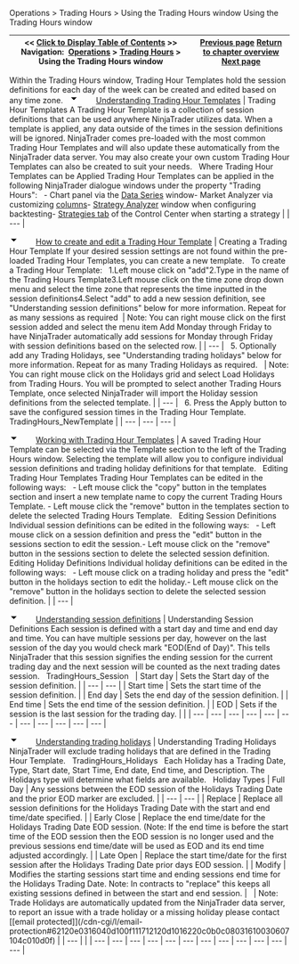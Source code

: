 ﻿
Operations \> Trading Hours \> Using the Trading Hours window
Using the Trading Hours window

| \<\< [Click to Display Table of Contents](using_the_trading_hours_window.md) \>\> **Navigation:**     [Operations](operations-1.md) \> [Trading Hours](trading_hours-1.md) \> Using the Trading Hours window | [Previous page](trading_hours-1.md) [Return to chapter overview](trading_hours-1.md) [Next page](window_tabs-1.md) |
| --- | --- |
Within the Trading Hours window, Trading Hour Templates hold the session definitions for each day of the week can be created and edited based on any time zone. 
 
![tog_minus](tog_minus-1.gif)        [Understanding Trading Hour Templates](javascript:HMToggle('toggle','UnderstandingTradingHourTemplates','UnderstandingTradingHourTemplates_ICON'))
| Trading Hour Templates A Trading Hour Template is a collection of session definitions that can be used anywhere NinjaTrader utilizes data. When a template is applied, any data outside of the times in the session definitions will be ignored. NinjaTrader comes pre\-loaded with the most common Trading Hour Templates and will also update these automatically from the NinjaTrader data server. You may also create your own custom Trading Hour Templates can also be created to suit your needs.   Where Trading Hour Templates can be Applied Trading Hour Templates can be applied in the following NinjaTrader dialogue windows under the property "Trading Hours":   - Chart panel via the [Data Series](working_with_price_data-1.md) window- Market Analyzer via customizing [columns](working_with_columns-1.md)- [Strategy Analyzer](strategy_analyzer-1.md) window when configuring backtesting- [Strategies tab](strategies_tab2.md) of the Control Center when starting a strategy |
| --- |

![tog_minus](tog_minus-1.gif)        [How to create and edit a Trading Hour Template](javascript:HMToggle('toggle','HowToCreateAndEditATradingHourTemplate','HowToCreateAndEditATradingHourTemplate_ICON'))
| Creating a Trading Hour Template If your desired session settings are not found within the pre\-loaded Trading Hour Templates, you can create a new template.   To create a Trading Hour Template:   1\.Left mouse click on "add"2\.Type in the name of the Trading Hours Template3\.Left mouse click on the time zone drop down menu and select the time zone that represents the time inputted in the session definitions4\.Select "add" to add a new session definition, see "Understanding session definitions" below for more information. Repeat for as many sessions as required    | Note: You can right mouse click on the first session added and select the menu item Add Monday through Friday to have NinjaTrader automatically add sessions for Monday through Friday with session definitions based on the selected row. | | --- |      5\. Optionally add any Trading Holidays, see "Understanding trading holidays" below for more information. Repeat for as many Trading Holidays as required.     | Note: You can right mouse click on the Holidays grid and select Load Holidays from Trading Hours. You will be prompted to select another Trading Hours Template, once selected NinjaTrader will import the Holiday session definitions from the selected template. | | --- |      6\. Press the Apply button to save the configured session times in the Trading Hour Template.    TradingHours_NewTemplate |
| --- | --- | --- |

![tog_minus](tog_minus-1.gif)        [Working with Trading Hour Templates](javascript:HMToggle('toggle','WorkingWithTradingHourTemplates','WorkingWithTradingHourTemplates_ICON'))
| A saved Trading Hour Template can be selected via the Template section to the left of the Trading Hours window. Selecting the template will allow you to configure individual session definitions and trading holiday definitions for that template.    Editing Trading Hour Templates Trading Hour Templates can be edited in the following ways:   - Left mouse click the "copy" button in the templates section and insert a new template name to copy the current Trading Hours Template. - Left mouse click the "remove" button in the templates section to delete the selected Trading Hours Template.   Editing Session Definitions Individual session definitions can be edited in the following ways:   - Left mouse click on a session definition and press the "edit" button in the sessions section to edit the session.- Left mouse click on the "remove" button in the sessions section to delete the selected session definition.  Editing Holiday Definitions Individual holiday definitions can be edited in the following ways:   - Left mouse click on a trading holiday and press the "edit" button in the holidays section to edit the holiday.- Left mouse click on the "remove" button in the holidays section to delete the selected session definition. |
| --- |

![tog_minus](tog_minus-1.gif)        [Understanding session definitions](javascript:HMToggle('toggle','UnderstandingSessionDefinitions','UnderstandingSessionDefinitions_ICON'))
| Understanding Session Definitions Each session is defined with a start day and time and end day and time. You can have multiple sessions per day, however on the last session of the day you would check mark "EOD(End of Day)". This tells NinjaTrader that this session signifies the ending session for the current trading day and the next session will be counted as the next trading dates session.    TradingHours_Session     | Start day | Sets the Start day of the session definition. | | --- | --- | | Start time | Sets the start time of the session definition. | | End day | Sets the end day of the session definition. | | End time | Sets the end time of the session definition. | | EOD | Sets if the session is the last session for the trading day. | |
| --- | --- | --- | --- | --- | --- | --- | --- | --- | --- | --- |

![tog_minus](tog_minus-1.gif)        [Understanding trading holidays](javascript:HMToggle('toggle','UnderstandingTradingHolidays','UnderstandingTradingHolidays_ICON'))
| Understanding Trading Holidays  NinjaTrader will exclude trading holidays that are defined in the Trading Hour Template.    TradingHours_Holidays   Each Holiday has a Trading Date, Type, Start date, Start Time, End date, End time, and Description. The Holidays type will determine what fields are available.   Holiday Types   | Full Day | Any sessions between the EOD session of the Holidays Trading Date and the prior EOD marker are excluded. | | --- | --- | | Replace | Replace all session definitions for the Holidays Trading Date with the start and end time/date specified. | | Early Close | Replace the end time/date for the Holidays Trading Date EOD session. (Note: If the end time is before the start time of the EOD session then the EOD session is no longer used and the previous sessions end time/date will be used as EOD and its end time adjusted accordingly. | | Late Open | Replace the start time/date for the first session after the Holidays Trading Date prior days EOD session. | | Modify | Modifies the starting sessions start time and ending sessions end time for the Holidays Trading Date. Note: In contracts to "replace" this keeps all existing sessions defined in between the start and end session. |        | Note: Trade Holidays are automatically updated from the NinjaTrader data server, to report an issue with a trade holiday or a missing holiday please contact [\[email protected]](/cdn-cgi/l/email-protection#62120e0316040d100f111712120d1016220c0b0c08031610030607104c010d0f) | | --- | |
| --- | --- | --- | --- | --- | --- | --- | --- | --- | --- | --- | --- |
